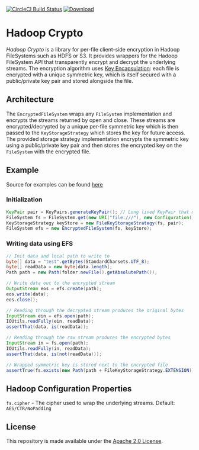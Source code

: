 [![CircleCI Build Status](https://circleci.com/gh/palantir/hadoop-crypto/tree/develop.svg?style=shield)](https://circleci.com/gh/palantir/hadoop-crypto)
[![Download](https://api.bintray.com/packages/palantir/releases/hadoop-crypto/images/download.svg)](https://bintray.com/palantir/releases/hadoop-crypto/_latestVersion)

Hadoop Crypto
=============
*Hadoop Crypto* is a library for per-file client-side encryption in Hadoop
FileSystems such as HDFS or S3. It provides wrappers for the Hadoop FileSystem
API that transparently encrypt and decrypt the underlying streams. The
encryption algorithm uses [Key
Encapsulation](https://en.wikipedia.org/wiki/Key_encapsulation): each file is
encrypted with a unique symmetric key, which is itself secured with a
public/private key pair and stored alongside the file.

Architecture
------------
The `EncryptedFileSystem` wraps any `FileSystem` implementation and encrypts the
streams returned by open and close. These streams are encrypted/decrypted by a
unique per-file symmetric key which is then passed to the `KeyStorageStrategy`
which stores the key for future access. The provided storage strategy
implementation encrypts the symmetric key using a public/private key pair and
then stores the encrypted key on the `FileSystem` with the encrypted file.

Example
-------

Source for examples can be found [here](hadoop-crypto/src/test/java/com/palantir/hadoop/example/ExampleUsage.java)

### Initialization

```java
KeyPair pair = KeyPairs.generateKeyPair(); // Long lived KeyPair that must be saved
FileSystem fs = FileSystem.get(new URI("file:///"), new Configuration());
KeyStorageStrategy keyStore = new FileKeyStorageStrategy(fs, pair);
FileSystem efs = new EncryptedFileSystem(fs, keyStore);
```

### Writing data using EFS

``` java
// Init data and local path to write to
byte[] data = "test".getBytes(StandardCharsets.UTF_8);
byte[] readData = new byte[data.length];
Path path = new Path(folder.newFile().getAbsolutePath());

// Write data out to the encrypted stream
OutputStream eos = efs.create(path);
eos.write(data);
eos.close();

// Reading through the decrypted stream produces the original bytes
InputStream ein = efs.open(path);
IOUtils.readFully(ein, readData);
assertThat(data, is(readData));

// Reading through the raw stream produces the encrypted bytes
InputStream in = fs.open(path);
IOUtils.readFully(in, readData);
assertThat(data, is(not(readData)));

// Wrapped symmetric key is stored next to the encrypted file
assertTrue(fs.exists(new Path(path + FileKeyStorageStrategy.EXTENSION)));
```

Hadoop Configuration Properties
-------------------------------
`fs.cipher` - The cipher used to wrap the underlying streams.
              Default: `AES/CTR/NoPadding`

License
-------
This repository is made available under the [Apache 2.0 License](http://www.apache.org/licenses/LICENSE-2.0).
